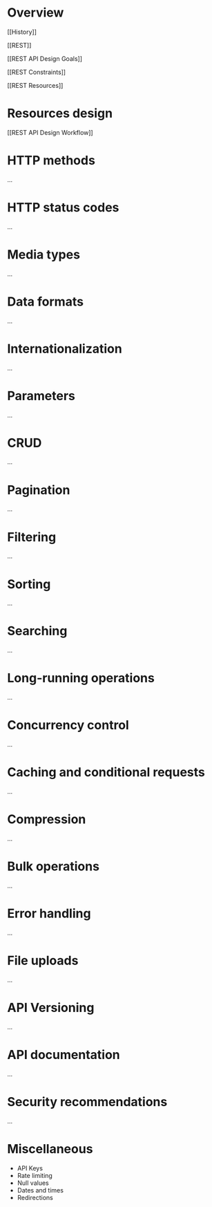 # Overview
[[History]]

[[REST]]

[[REST API Design Goals]]

[[REST Constraints]]

[[REST Resources]]

# Resources design
[[REST API Design Workflow]]

# HTTP methods
...

# HTTP status codes
...

# Media types
...

# Data formats
...

# Internationalization
...

# Parameters
...

# CRUD
...

# Pagination
...

# Filtering
...

# Sorting
...

# Searching
...

# Long-running operations
...

# Concurrency control
...

# Caching and conditional requests
...

# Compression
...

# Bulk operations
...

# Error handling
...

# File uploads
...

# API Versioning
...

# API documentation
...

# Security recommendations
...

# Miscellaneous
* API Keys
* Rate limiting
* Null values
* Dates and times
* Redirections

